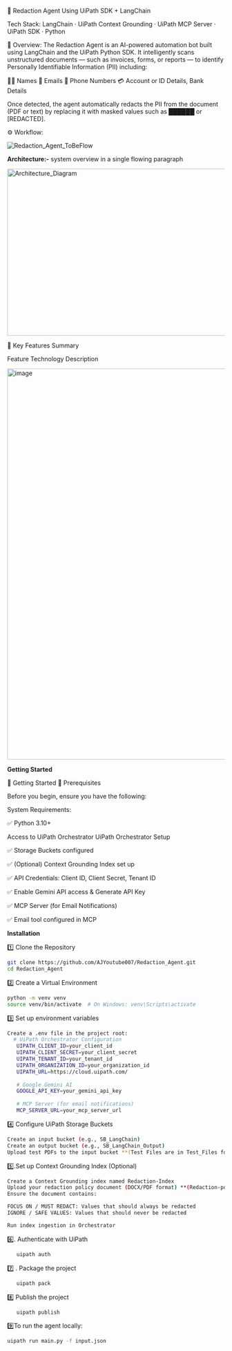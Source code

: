 🧠 Redaction Agent Using UiPath SDK + LangChain

Tech Stack:
LangChain · UiPath Context Grounding · UiPath MCP Server · UiPath SDK · Python

🧾 Overview:
The Redaction Agent is an AI-powered automation bot built using LangChain and the UiPath Python SDK.
It intelligently scans unstructured documents — such as invoices, forms, or reports — to identify Personally Identifiable Information (PII) including:

🧍‍♂️ Names
📧 Emails
📱 Phone Numbers
💳 Account or ID Details, Bank Details

Once detected, the agent automatically redacts the PII from the document (PDF or text) by replacing it with masked values such as ██████ or [REDACTED].

⚙️ Workflow:

![Redaction_Agent_ToBeFlow](https://github.com/user-attachments/assets/567cf01e-6b38-4ccf-9c2f-37dc0e4da70b)

**Architecture:-** system overview in a single flowing paragraph

<img width="539" height="386" alt="Architecture_Diagram" src="https://github.com/user-attachments/assets/dceb7504-2c1e-483e-917f-637ba616beae" />

🚀 Key Features Summary		
		
Feature	Technology	Description

<img width="1026" height="904" alt="image" src="https://github.com/user-attachments/assets/83650395-25b0-4469-9e9b-28ad1236c46f" />

**Getting Started**

🧩 Getting Started
🔧 Prerequisites

Before you begin, ensure you have the following:

System Requirements:

✅ Python 3.10+

Access to UiPath Orchestrator
UiPath Orchestrator Setup

✅ Storage Buckets configured

✅ (Optional) Context Grounding Index set up

✅ API Credentials: Client ID, Client Secret, Tenant ID

✅ Enable Gemini API access & Generate API Key

✅ MCP Server (for Email Notifications)

✅ Email tool configured in MCP


**Installation**

1️⃣ Clone the Repository
```bash
git clone https://github.com/AJYoutube007/Redaction_Agent.git
cd Redaction_Agent
```

2️⃣ Create a Virtual Environment
```bash
python -m venv venv
source venv/bin/activate  # On Windows: venv\Scripts\activate
```
3️⃣ Set up environment variables
```bash
Create a .env file in the project root:
  # UiPath Orchestrator Configuration
   UIPATH_CLIENT_ID=your_client_id
   UIPATH_CLIENT_SECRET=your_client_secret
   UIPATH_TENANT_ID=your_tenant_id
   UIPATH_ORGANIZATION_ID=your_organization_id
   UIPATH_URL=https://cloud.uipath.com/
   
   # Google Gemini AI
   GOOGLE_API_KEY=your_gemini_api_key
   
   # MCP Server (for email notifications)
   MCP_SERVER_URL=your_mcp_server_url
```
4️⃣ Configure UiPath Storage Buckets
```bash
Create an input bucket (e.g., SB_LangChain)
Create an output bucket (e.g., SB_LangChain_Output)
Upload test PDFs to the input bucket **(Test Files are in Test_Files folder )**
```

5️⃣.Set up Context Grounding Index (Optional)
```bash
Create a Context Grounding index named Redaction-Index
Upload your redaction policy document (DOCX/PDF format) **(Redaction-policy is in Test_Files folder )**
Ensure the document contains:

FOCUS ON / MUST REDACT: Values that should always be redacted
IGNORE / SAFE VALUES: Values that should never be redacted

Run index ingestion in Orchestrator
```
6️⃣. Authenticate with UiPath
 ```bash
 	uipath auth
 ```
7️⃣ . Package the project
 ```bash
 	uipath pack
 ```
8️⃣ Publish the project
 ```bash
 	uipath publish
 ```

9️⃣To run the agent locally:
```bash
uipath run main.py -f input.json
 ```
